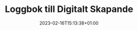 ---
title: "Loggbok till Digitalt Skapande"
date: 2023-02-16T15:13:38+01:00
draft: false
type: post
description: Min loggbok som detaljerar förloppet av mitt projekt, en orkester.
categories: [loggbok]
---